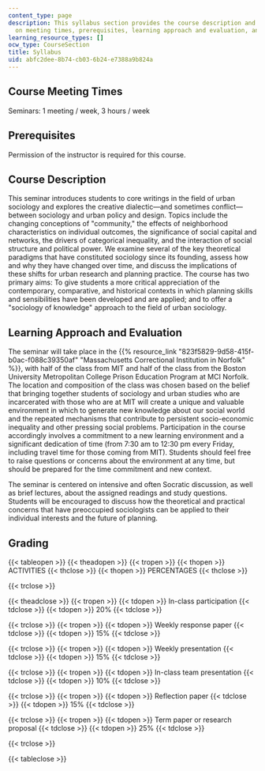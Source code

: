 ```yaml
---
content_type: page
description: This syllabus section provides the course description and information
  on meeting times, prerequisites, learning approach and evaluation, and grading.
learning_resource_types: []
ocw_type: CourseSection
title: Syllabus
uid: abfc2dee-8b74-cb03-6b24-e7388a9b824a
---
```


Course Meeting Times
--------------------

Seminars: 1 meeting / week, 3 hours / week

Prerequisites
-------------

Permission of the instructor is required for this course.

Course Description
------------------

This seminar introduces students to core writings in the field of urban sociology and explores the creative dialectic—and sometimes conflict—between sociology and urban policy and design. Topics include the changing conceptions of "community," the effects of neighborhood characteristics on individual outcomes, the significance of social capital and networks, the drivers of categorical inequality, and the interaction of social structure and political power. We examine several of the key theoretical paradigms that have constituted sociology since its founding, assess how and why they have changed over time, and discuss the implications of these shifts for urban research and planning practice. The course has two primary aims: To give students a more critical appreciation of the contemporary, comparative, and historical contexts in which planning skills and sensibilities have been developed and are applied; and to offer a "sociology of knowledge" approach to the field of urban sociology.

Learning Approach and Evaluation
--------------------------------

The seminar will take place in the {{% resource_link "823f5829-9d58-415f-b0ac-f088c39350af" "Massachusetts Correctional Institution in Norfolk" %}}, with half of the class from MIT and half of the class from the Boston University Metropolitan College Prison Education Program at MCI Norfolk. The location and composition of the class was chosen based on the belief that bringing together students of sociology and urban studies who are incarcerated with those who are at MIT will create a unique and valuable environment in which to generate new knowledge about our social world and the repeated mechanisms that contribute to persistent socio-economic inequality and other pressing social problems. Participation in the course accordingly involves a commitment to a new learning environment and a significant dedication of time (from 7:30 am to 12:30 pm every Friday, including travel time for those coming from MIT). Students should feel free to raise questions or concerns about the environment at any time, but should be prepared for the time commitment and new context.

The seminar is centered on intensive and often Socratic discussion, as well as brief lectures, about the assigned readings and study questions. Students will be encouraged to discuss how the theoretical and practical concerns that have preoccupied sociologists can be applied to their individual interests and the future of planning.

Grading
-------

{{< tableopen >}}
{{< theadopen >}}
{{< tropen >}}
{{< thopen >}}
ACTIVITIES
{{< thclose >}}
{{< thopen >}}
PERCENTAGES
{{< thclose >}}

{{< trclose >}}

{{< theadclose >}}
{{< tropen >}}
{{< tdopen >}}
In-class participation
{{< tdclose >}}
{{< tdopen >}}
20%
{{< tdclose >}}

{{< trclose >}}
{{< tropen >}}
{{< tdopen >}}
Weekly response paper
{{< tdclose >}}
{{< tdopen >}}
15%
{{< tdclose >}}

{{< trclose >}}
{{< tropen >}}
{{< tdopen >}}
Weekly presentation
{{< tdclose >}}
{{< tdopen >}}
15%
{{< tdclose >}}

{{< trclose >}}
{{< tropen >}}
{{< tdopen >}}
In-class team presentation
{{< tdclose >}}
{{< tdopen >}}
10%
{{< tdclose >}}

{{< trclose >}}
{{< tropen >}}
{{< tdopen >}}
Reflection paper
{{< tdclose >}}
{{< tdopen >}}
15%
{{< tdclose >}}

{{< trclose >}}
{{< tropen >}}
{{< tdopen >}}
Term paper or research proposal
{{< tdclose >}}
{{< tdopen >}}
25%
{{< tdclose >}}

{{< trclose >}}

{{< tableclose >}}